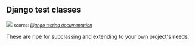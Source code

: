 ## Django test classes

![](https://docs.djangoproject.com/en/1.7/_images/django_unittest_classes_hierarchy.svg)
<small>_source: [Django testing documentation](https://docs.djangoproject.com/en/1.7/topics/testing/tools/#provided-test-case-classes)_</small>

These are ripe for subclassing and extending to your own project's needs.

